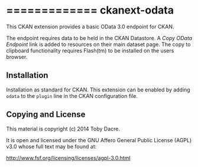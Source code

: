 =============
ckanext-odata
=============

This CKAN extension provides a basic OData 3.0 endpoint for CKAN.

The endpoint requires data to be held in the CKAN Datastore.
A _Copy OData Endpoint_ link is added to resources on their main dataset page.
The copy to clipboard functionality requires Flash(tm) to be installed
on the users browser.

Installation
------------

Installation as standard for CKAN.
This extension can be enabled by adding `odata` to the `plugin` line
in the CKAN configuration file.

Copying and License
-------------------

This material is copyright (c) 2014 Toby Dacre.

It is open and licensed under the GNU Affero General Public License (AGPL) v3.0
whose full text may be found at:

http://www.fsf.org/licensing/licenses/agpl-3.0.html
